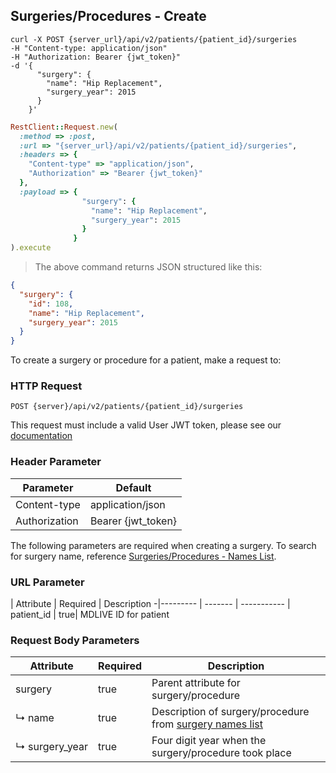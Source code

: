 ## Surgeries/Procedures - Create
```shell
curl -X POST {server_url}/api/v2/patients/{patient_id}/surgeries
-H "Content-type: application/json"
-H "Authorization: Bearer {jwt_token}"
-d '{
      "surgery": {
        "name": "Hip Replacement",
        "surgery_year": 2015
      }
    }'
```
```ruby
RestClient::Request.new(
  :method => :post,
  :url => "{server_url}/api/v2/patients/{patient_id}/surgeries",
  :headers => {
    "Content-type" => "application/json",
    "Authorization" => "Bearer {jwt_token}"
  },
  :payload => {
                "surgery": {
                  "name": "Hip Replacement",
                  "surgery_year": 2015
                }
              }
).execute
```
> The above command returns JSON structured like this:

```json
{
  "surgery": {
    "id": 108,
    "name": "Hip Replacement",
    "surgery_year": 2015
  }
}
```

To create a surgery or procedure for a patient, make a request to:

### HTTP Request

`POST {server}/api/v2/patients/{patient_id}/surgeries`

This request must include a valid User JWT token, please see our [documentation](#user-tokens)

### Header Parameter

Parameter | Default
--------- | -------
Content-type | application/json
Authorization| Bearer {jwt_token}

The following parameters are required when creating a surgery. To search for surgery name, reference [Surgeries/Procedures - Names List](#surgeries-procedures-names-list).

### URL Parameter
 | Attribute | Required | Description
 -|--------- | ------- | -----------
 | patient_id | true| MDLIVE ID for patient

### Request Body Parameters

 Attribute           | Required | Description
 --------------------|----------|-------------
 surgery             | true     | Parent attribute for surgery/procedure
 ↳&nbsp;name         | true     | Description of surgery/procedure from [surgery names list](#surgeries-procedures-names-list)
 ↳&nbsp;surgery_year | true     | Four digit year when the surgery/procedure took place
